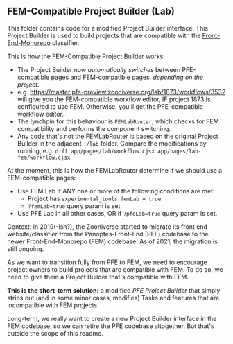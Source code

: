 ## FEM-Compatible Project Builder (Lab)

This folder contains code for a modified Project Builder interface. This Project
Builder is used to build projects that are compatible with the
[Front-End-Monorepo](https://github.com/zooniverse/front-end-monorepo) classifier.

This is how the FEM-Compatible Project Builder works:
- The Project Builder now _automatically switches_ between PFE-compatible pages
  and FEM-compatible pages, _depending on the project._
- e.g. https://master.pfe-preview.zooniverse.org/lab/1873/workflows/3532 will
  give you the FEM-compatible workflow editor, IF project 1873 is configured to
  use FEM. Otherwise, you'll get the PFE-compatible workflow editor.
- The lynchpin for this behaviour is `FEMLabRouter`, which checks for FEM
  compatibility and performs the component switching.
- Any code that's not the FEMLabRouter is based on the original Project Builder
  in the adjacent `./lab` folder. Compare the modifications by running, e.g.
  `diff app/pages/lab/workflow.cjsx app/pages/lab-fem/workflow.cjsx`

At the moment, this is how the FEMLabRouter determine if we should use a
FEM-compatible pages:
- Use FEM Lab if ANY one or more of the following conditions are met:
  - Project has `experimental_tools.femLab = true`
  - `?femLab=true` query param is set
- Use PFE Lab in all other cases, OR if `?pfeLab=true` query param is set.

Context: in 2019(-ish?), the Zooniverse started to migrate its front end
website/classifier from the Panoptes-Front-End (PFE) codebase to the newer
Front-End-Monorepo (FEM) codebase. As of 2021, the migration is still ongoing.

As we want to transition fully from PFE to FEM, we need to encourage project
owners to build projects that are compatible with FEM. To do so, we need to
give them a Project Builder that's compatible with FEM.

**This is the short-term solution:** a modified _PFE Project Builder_ that
simply strips out (and in some minor cases, modifies) Tasks and features that
are incompatible with FEM projects.

Long-term, we really want to create a new Project Builder interface in the
FEM codebase, so we can retire the PFE codebase altogether. But that's outside
the scope of this readme.
